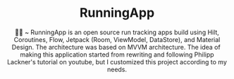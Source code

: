 <h1 align="center">RunningApp</h1>

<p align="center">  
🏃‍♂️ ~ RunningApp is an open source run tracking apps build using Hilt, Coroutines, Flow, Jetpack (Room, ViewModel, DataStore), and Material Design. The architecture was based on MVVM architecture. The idea of ​​making this application started from rewriting and following Philipp Lackner's tutorial on youtube, but I customized this project according to my needs.
</p>